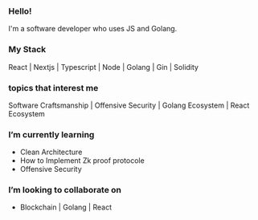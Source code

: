 ### Hello!

I'm a software developer who uses JS and Golang.

### My Stack
React | Nextjs | Typescript | Node | Golang | Gin | Solidity


### topics that interest me
Software Craftsmanship | Offensive Security | Golang Ecosystem | React Ecosystem

### I’m currently learning
- Clean Architecture
- How to Implement Zk proof protocole
- Offensive Security

### I’m looking to collaborate on 
- Blockchain | Golang | React  


